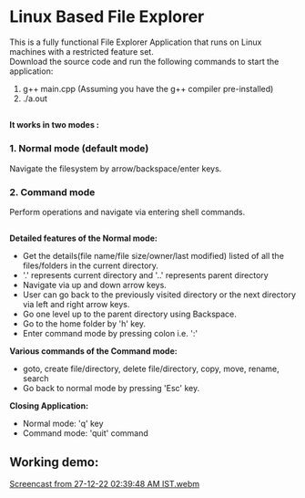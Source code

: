 # Linux Based File Explorer

This is a fully functional File Explorer Application that runs on Linux machines with a restricted feature set. </br>
Download the source code and run the following commands to start the application: 
1. g++ main.cpp (Assuming you have the g++ compiler pre-installed)
2. ./a.out

##

<b>It works in two modes :</b>
### 1. Normal mode (default mode) 
Navigate the filesystem by arrow/backspace/enter keys.
### 2. Command mode 
Perform operations and navigate via entering shell commands.

##

**Detailed features of the Normal mode:**
- Get the details(file name/file size/owner/last modified) listed of all the files/folders in the current directory. 
- '.' represents current directory and '..' represents parent directory
- Navigate via up and down arrow keys.  
- User can go back to the previously visited directory or the next directory via left and right arrow keys.
- Go one level up to the parent directory using Backspace.
- Go to the home folder by 'h' key.
- Enter command mode by pressing colon i.e. ':'

**Various commands of the Command mode:**
- goto, create file/directory, delete file/directory, copy, move, rename, search 
- Go back to normal mode by pressing 'Esc' key.

**Closing Application:**
- Normal mode: 'q' key
- Command mode: 'quit' command

## Working demo:

[Screencast from 27-12-22 02:39:48 AM IST.webm](https://user-images.githubusercontent.com/53634655/209583657-bad23c19-aab8-4330-bae9-46f7cba9d9c3.webm)

